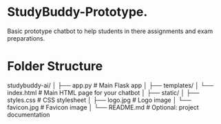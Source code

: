 # StudyBuddy-Prototype.
Basic prototype chatbot to help students in there assignments and exam preparations.
# Folder Structure
studybuddy-ai/
│
├── app.py                  # Main Flask app
│
├── templates/
│   └── index.html          # Main HTML page for your chatbot
│
├── static/
│   ├── styles.css          # CSS stylesheet
│   ├── logo.jpg            # Logo image
│   └── favicon.jpg         # Favicon image
│
└── README.md               # Optional: project documentation

